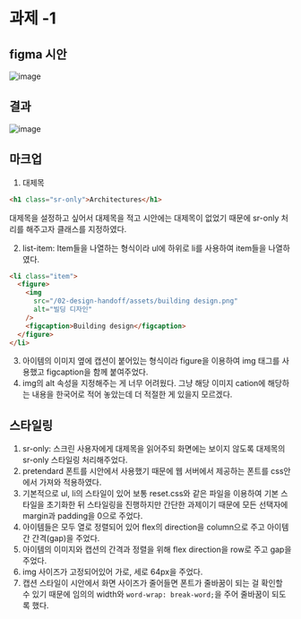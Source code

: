 # 과제 -1

## figma 시안

![image](https://github.com/user-attachments/assets/b0280abc-7c2a-424a-be43-d8591b2e3a29)

## 결과

![image](https://github.com/user-attachments/assets/4dcb0716-e195-43f8-ba04-6199d1bf4f23)

## 마크업

1. 대제목

```html
<h1 class="sr-only">Architectures</h1>
```

대제목을 설정하고 싶어서 대제목을 적고 시안에는 대제목이 없었기 때문에 sr-only 처리를 해주고자 클래스를 지정하였다.

2. list-item: Item들을 나열하는 형식이라 ul에 하위로 li를 사용하여 item들을 나열하였다.

```html
<li class="item">
  <figure>
    <img
      src="/02-design-handoff/assets/building design.png"
      alt="빌딩 디자인"
    />
    <figcaption>Building design</figcaption>
  </figure>
</li>
```

3. 아이템의 이미지 옆에 캡션이 붙어있는 형식이라 figure을 이용하여 img 태그를 사용했고 figcaption을 함께 붙여주었다.
4. img의 alt 속성을 지정해주는 게 너무 어려웠다. 그냥 해당 이미지 cation에 해당하는 내용을 한국어로 적어 놓았는데 더 적절한 게 있을지 모르겠다.

## 스타일링

1. sr-only: 스크린 사용자에게 대제목을 읽어주되 화면에는 보이지 않도록 대제목의 sr-only 스타일링 처리해주었다.
2. pretendard 폰트를 시안에서 사용했기 때문에 웹 서버에서 제공하는 폰트를 css안에서 가져와 적용하였다.
3. 기본적으로 ul, li의 스타일이 있어 보통 reset.css와 같은 파일을 이용하여 기본 스타일을 초기화한 뒤 스타일링을 진행하지만 간단한 과제이기 때문에 모든 선택자에 margin과 padding을 0으로 주었다.
4. 아이템들은 모두 열로 정렬되어 있어 flex의 direction을 column으로 주고 아이템 간 간격(gap)을 주었다.
5. 아이템의 이미지와 캡션의 간격과 정렬을 위해 flex direction을 row로 주고 gap을 주었다.
6. img 사이즈가 고정되어있어 가로, 세로 64px을 주었다.
7. 캡션 스타일이 시안에서 화면 사이즈가 줄어들면 폰트가 줄바꿈이 되는 걸 확인할 수 있기 때문에 임의의 width와 `word-wrap: break-word;`을 주어 줄바꿈이 되도록 했다.
